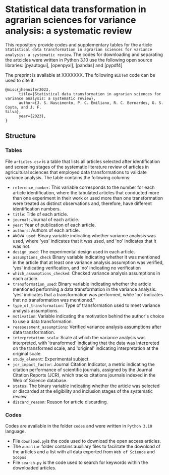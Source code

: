 # Statistical data transformation in agrarian sciences for variance analysis: a systematic review
This repository provide codes and supplementary tables for the article `Statistical data transformation in agrarian sciences for variance
analysis: a systematic review`.
The codes for downloading and separating the artcicles were written in Python 3.10 use the following open source libraries: [pyautogui], [openpyxl], [pandas] and [pypdf4]

The preprint is available at XXXXXXX. The following `BibTeX` code can be used to cite it:

```
@misc{jhennifer2023,
      title={Statistical data transformation in agrarian sciences for variance analysis: a systematic review}, 
      author={J. S. Nascimento, P. C. Emiliano, R. C. Bernardes, G. S. Costa, and J. F.
Silva},
      year={2023},
}
```
## Structure

### Tables

File `articles.csv` is a table that lists all articles selected after identification and screening stages of the systematic literature review of articles in agricultural sciences that employed data transformations to validate variance analysis. The table contains the following columns:

 - `reference_number`: 	This variable corresponds to the number for each article identification, where the tabulated articles that conducted more than one experiment in their work or used more than one transformation were treated as distinct observations and, therefore, have different identification numbers.
 - `title`: 	Title of each article.
 - `journal`: 	Journal of each article.
 - `year`: 	Year of publication of each article.
 - `authors`: 	Authors of each article.
 - `ANOVA_used`: 	Binary variable indicating whether variance analysis was used, where 'yes' indicates that it was used, and 'no' indicates that it was not.
 - `design_used`: 	The experimental design used in each article.
 - `assumptions_check` 	Binary variable indicating whether it was mentioned in the article that at least one variance analysis assumption was verified, 'yes' indicating verification, and 'no' indicating no verification
 - `which_assumptions_checked`: 	Checked variance analysis assumptions in each article.
 - `transformation_used`: 	Binary variable indicating whether the article mentioned performing a data transformation in the variance analysis. 'yes' indicates that a transformation was performed, while 'no' indicates that no transformation was mentioned."
 - `type_of_transformation`: 	Type of transformation used to meet variance analysis assumptions.
 - `motivation`: 	Variable indicating the motivation behind the author's choice to use a data transformation.
 - `reassessment_assumptions`: 	Verified variance analysis assumptions after data transformation.
 - `interpretation_scala`: 	Scale at which the variance analysis was interpreted, with 'transformed' indicating that the data was interpreted on the transformed scale, and 'original' indicating interpretation at the original scale.
 - `study_element`: 	Experimental subject.
 - `jcr_impact_factor`: 	Journal Citation Indicator, a metric indicating the citation performance of scientific journals, assigned by the Journal Citation Reports (JCR), which tracks citations journals indexed in the Web of Science database.
 - `status`: 	The binary variable indicating whether the article was selected or discarded at the eligibility and inclusion stages of the systematic review
 - `discard_reason`:	Reason for article discarding.
### Codes
Codes are available in the folder `codes` and were written in `Python 3.10` language.

 - File `download.py`is the code used to download the open access articles.
 - The `auxiliar` folder contains auxiliary files to facilitate the download of the articles and a list with all data exported from `Web of Science` and `Scopus`
 - File `search.py` is the code used to search for keywords within the downloaded articles.



